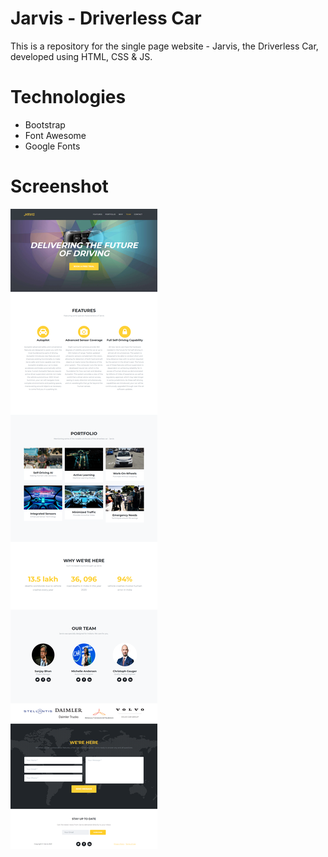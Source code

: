 # Jarvis - Driverless Car
This is a repository for the single page website - Jarvis, the Driverless Car, developed using HTML, CSS &amp; JS. 

# Technologies
* Bootstrap
* Font Awesome
* Google Fonts

# Screenshot
![Here is a screenshot of what it looks like](screencapture.PNG)
